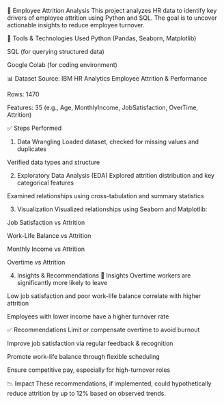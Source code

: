 🧠 Employee Attrition Analysis
This project analyzes HR data to identify key drivers of employee attrition using Python and SQL.
The goal is to uncover actionable insights to reduce employee turnover.

🔧 Tools & Technologies Used
Python (Pandas, Seaborn, Matplotlib)

SQL (for querying structured data)

Google Colab (for coding environment)

📊 Dataset
Source: IBM HR Analytics Employee Attrition & Performance

Rows: 1470

Features: 35 (e.g., Age, MonthlyIncome, JobSatisfaction, OverTime, Attrition)

✅ Steps Performed
1. Data Wrangling
Loaded dataset, checked for missing values and duplicates

Verified data types and structure

2. Exploratory Data Analysis (EDA)
Explored attrition distribution and key categorical features

Examined relationships using cross-tabulation and summary statistics

3. Visualization
Visualized relationships using Seaborn and Matplotlib:

Job Satisfaction vs Attrition

Work-Life Balance vs Attrition

Monthly Income vs Attrition

Overtime vs Attrition

4. Insights & Recommendations
📌 Insights
Overtime workers are significantly more likely to leave

Low job satisfaction and poor work-life balance correlate with higher attrition

Employees with lower income have a higher turnover rate

✅ Recommendations
Limit or compensate overtime to avoid burnout

Improve job satisfaction via regular feedback & recognition

Promote work-life balance through flexible scheduling

Ensure competitive pay, especially for high-turnover roles

📉 Impact
These recommendations, if implemented, could hypothetically reduce attrition by up to 12% based on observed trends.
